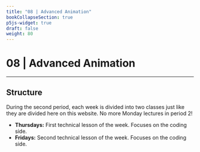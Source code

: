 ```yaml
---
title: "08 | Advanced Animation"
bookCollapseSection: true
p5js-widget: true
draft: false
weight: 80
---
```


# 08 | Advanced Animation

---

## Structure

During the second period, each week is divided into two classes just like they are divided here on this website. No more Monday lectures in period 2!

- **Thursdays:** First technical lesson of the week. Focuses on the coding side.
- **Fridays:** Second technical lesson of the week. Focuses on the coding side.